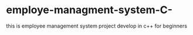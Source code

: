 # employe-managment-system-C-
this is employee management system project develop in c++ for beginners 
